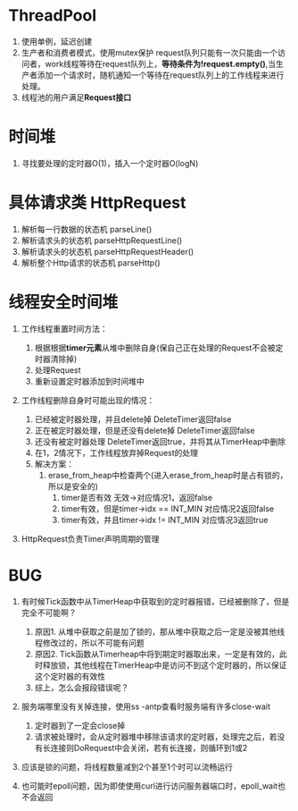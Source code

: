 # ThreadPool
1. 使用单例，延迟创建
2. 生产者和消费者模式，使用mutex保护 request队列只能有一次只能由一个访问者，work线程等待在request队列上，**等待条件为!request.empty()**,当生产者添加一个请求时，随机通知一个等待在request队列上的工作线程来进行处理。
3. 线程池的用户满足**Request接口**

# 时间堆
1. 寻找要处理的定时器O(1)，插入一个定时器O(logN)

# 具体请求类 HttpRequest
1. 解析每一行数据的状态机 parseLine()
2. 解析请求头的状态机    parseHttpRequestLine()
3. 解析请求头的状态机    parseHttpRequestHeader()
4. 解析整个Http请求的状态机  parseHttp()

# 线程安全时间堆
1. 工作线程重置时间方法：
   1. 根据根据**timer元素**从堆中删除自身(保自己正在处理的Request不会被定时器清除掉)
   2. 处理Request
   3. 重新设置定时器添加到时间堆中
   
2. 工作线程删除自身时可能出现的情况：
   1. 已经被定时器处理，并且delete掉            DeleteTimer返回false
   2. 正在被定时器处理，但是还没有delete掉      DeleteTimer返回false
   3. 还没有被定时器处理                        DeleteTimer返回true，并将其从TimerHeap中删除     
   4. 在1，2情况下，工作线程放弃掉Request的处理
   5. 解决方案：
      1. erase_from_heap中检查两个(进入erase_from_heap时是占有锁的，所以是安全的)
         1. timer是否有效                               无效->对应情况1，返回false
         2. timer有效，但是timer->idx == INT_MIN        对应情况2返回false
         3. timer有效，并且timer->idx != INT_MIN        对应情况3返回true
3. HttpRequest负责Timer声明周期的管理

# BUG
1. 有时候Tick函数中从TimerHeap中获取到的定时器报错，已经被删除了，但是完全不可能啊？
   1. 原因1. 从堆中获取之前是加了锁的，那从堆中获取之后一定是没被其他线程修改过的，所以不可能有问题
   2. 原因2. Tick函数从Timerheap中将到期定时器取出来，一定是有效的，此时释放锁，其他线程在TimerHeap中是访问不到这个定时器的，所以保证这个定时器的有效性
   3. 综上，怎么会报段错误呢？

2. 服务端哪里没有关掉连接，使用ss -antp查看时服务端有许多close-wait
   1. 定时器到了一定会close掉
   2. 请求被处理时，会从定时器堆中移除该请求的定时器，处理完之后，若没有长连接则DoRequest中会关闭，若有长连接，则循环到1或2

3. 应该是锁的问题，将线程数量减到2个甚至1个时可以流畅运行
4. 也可能时epoll问题，因为即使使用curl进行访问服务器端口时，epoll_wait也不会返回
